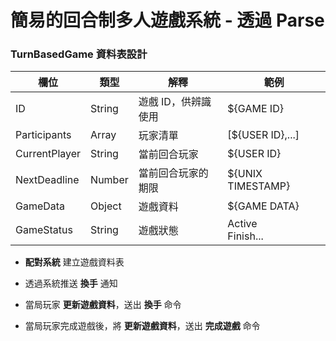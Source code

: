 # 簡易的回合制多人遊戲系統 - 透過 Parse

### TurnBasedGame 資料表設計

| 欄位 | 類型 | 解釋 | 範例 |
| --- | --- | --- | --- |
| ID | String | 遊戲 ID，供辨識使用 | ${GAME ID} |
| Participants | Array | 玩家清單 | [${USER ID},...] |
| CurrentPlayer | String | 當前回合玩家 | ${USER ID} |
| NextDeadline | Number | 當前回合玩家的期限 | ${UNIX TIMESTAMP} |
| GameData | Object | 遊戲資料 | ${GAME DATA} |
| GameStatus | String | 遊戲狀態 | Active <br> Finish... |

* **配對系統** 建立遊戲資料表

* 透過系統推送 **換手** 通知

* 當局玩家 **更新遊戲資料**，送出 **換手** 命令

* 當局玩家完成遊戲後，將 **更新遊戲資料**，送出 **完成遊戲** 命令

